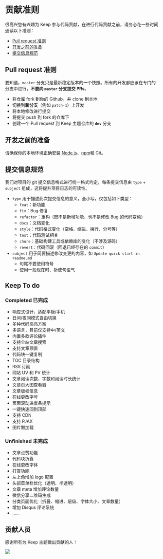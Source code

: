 # 贡献准则 

很高兴您有兴趣为 Keep 参与代码贡献，在进行代码贡献之前，请务必花一些时间通读以下准则：

- [Pull request 准则](#pull-request-%e5%87%86%e5%88%99)
- [开发之前的准备](#%e5%bc%80%e5%8f%91%e4%b9%8b%e5%89%8d%e7%9a%84%e5%87%86%e5%a4%87)
- [提交信息规范](#%e6%8f%90%e4%ba%a4%e4%bf%a1%e6%81%af%e8%a7%84%e8%8c%83)

## Pull request 准则

要知道，`master` 分支只是最新稳定版本的一个快照。所有的开发都应该在专门的分支中进行，**不要向 `master` 分支提交 PRs**。

- 将仓库 fork 到你的 Github，并 clone 到本地
- 切换到**新分支**（例如 `patch-1`）上开发
- 将本地修改进行提交
- 将提交 push 到 fork 的仓库下
- 创建一个 Pull request 到 Keep 主题仓库的 **`dev`** 分支

## 开发之前的准备

请确保你的本地环境正确安装 [Node.js](http://nodejs.org/)、[npm](https://docs.npmjs.com/downloading-and-installing-node-js-and-npm)和 Git。

## 提交信息规范

我们对项目的 git 提交信息格式进行统一格式约定，每条提交信息由 `type` + `subject` 组成，这将提升项目日志的可读性。

- `type` 用于描述此次提交信息的意义，全小写，仅包括如下类型：
  - `feat`：新功能
  - `fix`：Bug 修复
  - `refactor`：重构（既不是新增功能，也不是修改 Bug 的代码变动）
  - `docs`：文档变化
  - `style`：代码格式变化（空格、缩进、换行、分号等）
  - `test`：代码测试相关
  - `chore`：基础构建工具或依赖库的变化（不涉及源码）
  - `revert`：代码回滚（回退已经存在的 `commit`）
- `subject` 用于简要描述修改变更的内容，如 `Update quick start in readme.md`
  - 句尾不要使用符号
  - 使用一般现在时、祈使句语气

<!-- omit in toc -->

## Keep To do

### Completed 已完成

- 响应式设计，适配平板/手机
- 日间/夜间模式自由切换
- 多种代码高亮方案
- 多语言，目前仅支持中/英文
- 内置多款评论插件
- 支持全站文章搜索
- 支持文章顶置
- 代码块一键复制
- TOC 目录结构
- RSS 订阅
- 网站 UV 和 PV 统计
- 文章阅读次数、字数和阅读时长统计
- 文章页大图查看器
- 文章版权信息
- 在线更改字号
- 页面滚动进度条提示
- 一键快速回到顶部
- 支持 CDN
- 支持 PJAX
- 图片懒加载

### Unfinished 未完成

- 文章点赞功能
- 代码块折叠
- 在线更改字体
- 打赏功能
- 左上角增加 logo 配置
- 头部菜单栏优化（透明、半透明）
- 文章 meta 增加评论数量
- 微信分享二维码生成
- 分类页面优化（折叠、缩进、层级、字体大小、文章数量）
- 增加 Disqus 评论系统
- ......

## 贡献人员

感谢所有为 Keep 主题做出贡献的人！

<a href="https://github.com/XPoet/hexo-theme-keep/graphs/contributors">
  <img src="https://opencollective.com/hexo-theme-keep/contributors.svg?width=980">
</a>
